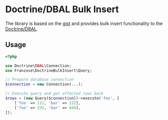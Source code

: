 # Doctrine/DBAL Bulk Insert
The library is based on the [gist](https://gist.github.com/gskema/a182aaf7cc04001aebba9c1aad86b40b) and provides bulk insert functionality to the [Doctrine/DBAL](https://github.com/doctrine/dbal).

## Usage

```php
<?php

use Doctrine\DBAL\Connection;
use Franzose\DoctrineBulkInsert\Query;

// Prepare database connection
$connection = new Connection(...);

// Execute query and get affected rows back
$rows = (new Query($connection))->execute('foo', [
    ['foo' => 111, 'bar' => 222],
    ['foo' => 333, 'bar' => 444],
]);
```